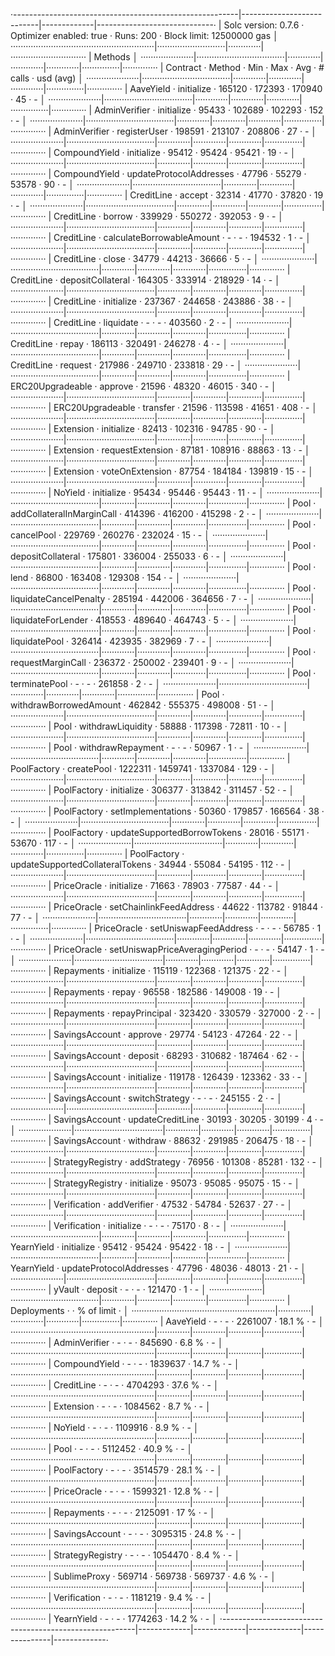·--------------------------------------------------------|---------------------------|-------------|-----------------------------·
|                  Solc version: 0.7.6                   ·  Optimizer enabled: true  ·  Runs: 200  ·  Block limit: 12500000 gas  │
·························································|···························|·············|······························
|  Methods                                                                                                                       │
·····················|···································|·············|·············|·············|···············|··············
|  Contract          ·  Method                           ·  Min        ·  Max        ·  Avg        ·  # calls      ·  usd (avg)  │
·····················|···································|·············|·············|·············|···············|··············
|  AaveYield         ·  initialize                       ·     165120  ·     172393  ·     170940  ·           45  ·          -  │
·····················|···································|·············|·············|·············|···············|··············
|  AdminVerifier     ·  initialize                       ·      95433  ·     102689  ·     102293  ·          152  ·          -  │
·····················|···································|·············|·············|·············|···············|··············
|  AdminVerifier     ·  registerUser                     ·     198591  ·     213107  ·     208806  ·           27  ·          -  │
·····················|···································|·············|·············|·············|···············|··············
|  CompoundYield     ·  initialize                       ·      95412  ·      95424  ·      95421  ·           19  ·          -  │
·····················|···································|·············|·············|·············|···············|··············
|  CompoundYield     ·  updateProtocolAddresses          ·      47796  ·      55279  ·      53578  ·           90  ·          -  │
·····················|···································|·············|·············|·············|···············|··············
|  CreditLine        ·  accept                           ·      32314  ·      41770  ·      37820  ·           19  ·          -  │
·····················|···································|·············|·············|·············|···············|··············
|  CreditLine        ·  borrow                           ·     339929  ·     550272  ·     392053  ·            9  ·          -  │
·····················|···································|·············|·············|·············|···············|··············
|  CreditLine        ·  calculateBorrowableAmount        ·          -  ·          -  ·     194532  ·            1  ·          -  │
·····················|···································|·············|·············|·············|···············|··············
|  CreditLine        ·  close                            ·      34779  ·      44213  ·      36666  ·            5  ·          -  │
·····················|···································|·············|·············|·············|···············|··············
|  CreditLine        ·  depositCollateral                ·     164305  ·     333914  ·     218929  ·           14  ·          -  │
·····················|···································|·············|·············|·············|···············|··············
|  CreditLine        ·  initialize                       ·     237367  ·     244658  ·     243886  ·           38  ·          -  │
·····················|···································|·············|·············|·············|···············|··············
|  CreditLine        ·  liquidate                        ·          -  ·          -  ·     403560  ·            2  ·          -  │
·····················|···································|·············|·············|·············|···············|··············
|  CreditLine        ·  repay                            ·     186113  ·     320491  ·     246278  ·            4  ·          -  │
·····················|···································|·············|·············|·············|···············|··············
|  CreditLine        ·  request                          ·     217986  ·     249710  ·     233818  ·           29  ·          -  │
·····················|···································|·············|·············|·············|···············|··············
|  ERC20Upgradeable  ·  approve                          ·      21596  ·      48320  ·      46015  ·          340  ·          -  │
·····················|···································|·············|·············|·············|···············|··············
|  ERC20Upgradeable  ·  transfer                         ·      21596  ·     113598  ·      41651  ·          408  ·          -  │
·····················|···································|·············|·············|·············|···············|··············
|  Extension         ·  initialize                       ·      82413  ·     102316  ·      94785  ·           90  ·          -  │
·····················|···································|·············|·············|·············|···············|··············
|  Extension         ·  requestExtension                 ·      87181  ·     108916  ·      88863  ·           13  ·          -  │
·····················|···································|·············|·············|·············|···············|··············
|  Extension         ·  voteOnExtension                  ·      87754  ·     184184  ·     139819  ·           15  ·          -  │
·····················|···································|·············|·············|·············|···············|··············
|  NoYield           ·  initialize                       ·      95434  ·      95446  ·      95443  ·           11  ·          -  │
·····················|···································|·············|·············|·············|···············|··············
|  Pool              ·  addCollateralInMarginCall        ·     414396  ·     416200  ·     415298  ·            2  ·          -  │
·····················|···································|·············|·············|·············|···············|··············
|  Pool              ·  cancelPool                       ·     229769  ·     260276  ·     232024  ·           15  ·          -  │
·····················|···································|·············|·············|·············|···············|··············
|  Pool              ·  depositCollateral                ·     175801  ·     336004  ·     255033  ·            6  ·          -  │
·····················|···································|·············|·············|·············|···············|··············
|  Pool              ·  lend                             ·      86800  ·     163408  ·     129308  ·          154  ·          -  │
·····················|···································|·············|·············|·············|···············|··············
|  Pool              ·  liquidateCancelPenalty           ·     285194  ·     442006  ·     364656  ·            7  ·          -  │
·····················|···································|·············|·············|·············|···············|··············
|  Pool              ·  liquidateForLender               ·     418553  ·     489640  ·     464743  ·            5  ·          -  │
·····················|···································|·············|·············|·············|···············|··············
|  Pool              ·  liquidatePool                    ·     326414  ·     423935  ·     382969  ·            7  ·          -  │
·····················|···································|·············|·············|·············|···············|··············
|  Pool              ·  requestMarginCall                ·     236372  ·     250002  ·     239401  ·            9  ·          -  │
·····················|···································|·············|·············|·············|···············|··············
|  Pool              ·  terminatePool                    ·          -  ·          -  ·     261858  ·            2  ·          -  │
·····················|···································|·············|·············|·············|···············|··············
|  Pool              ·  withdrawBorrowedAmount           ·     462842  ·     555375  ·     498008  ·           51  ·          -  │
·····················|···································|·············|·············|·············|···············|··············
|  Pool              ·  withdrawLiquidity                ·      58888  ·     117398  ·      72811  ·           10  ·          -  │
·····················|···································|·············|·············|·············|···············|··············
|  Pool              ·  withdrawRepayment                ·          -  ·          -  ·      50967  ·            1  ·          -  │
·····················|···································|·············|·············|·············|···············|··············
|  PoolFactory       ·  createPool                       ·    1222311  ·    1459741  ·    1337084  ·          129  ·          -  │
·····················|···································|·············|·············|·············|···············|··············
|  PoolFactory       ·  initialize                       ·     306377  ·     313842  ·     311457  ·           52  ·          -  │
·····················|···································|·············|·············|·············|···············|··············
|  PoolFactory       ·  setImplementations               ·      50360  ·     179857  ·     166564  ·           38  ·          -  │
·····················|···································|·············|·············|·············|···············|··············
|  PoolFactory       ·  updateSupportedBorrowTokens      ·      28016  ·      55171  ·      53670  ·          117  ·          -  │
·····················|···································|·············|·············|·············|···············|··············
|  PoolFactory       ·  updateSupportedCollateralTokens  ·      34944  ·      55084  ·      54195  ·          112  ·          -  │
·····················|···································|·············|·············|·············|···············|··············
|  PriceOracle       ·  initialize                       ·      71663  ·      78903  ·      77587  ·           44  ·          -  │
·····················|···································|·············|·············|·············|···············|··············
|  PriceOracle       ·  setChainlinkFeedAddress          ·      44622  ·     113782  ·      91844  ·           77  ·          -  │
·····················|···································|·············|·············|·············|···············|··············
|  PriceOracle       ·  setUniswapFeedAddress            ·          -  ·          -  ·      56785  ·            1  ·          -  │
·····················|···································|·············|·············|·············|···············|··············
|  PriceOracle       ·  setUniswapPriceAveragingPeriod   ·          -  ·          -  ·      54147  ·            1  ·          -  │
·····················|···································|·············|·············|·············|···············|··············
|  Repayments        ·  initialize                       ·     115119  ·     122368  ·     121375  ·           22  ·          -  │
·····················|···································|·············|·············|·············|···············|··············
|  Repayments        ·  repay                            ·      96558  ·     182586  ·     149008  ·           19  ·          -  │
·····················|···································|·············|·············|·············|···············|··············
|  Repayments        ·  repayPrincipal                   ·     323420  ·     330579  ·     327000  ·            2  ·          -  │
·····················|···································|·············|·············|·············|···············|··············
|  SavingsAccount    ·  approve                          ·      29774  ·      54123  ·      47264  ·           22  ·          -  │
·····················|···································|·············|·············|·············|···············|··············
|  SavingsAccount    ·  deposit                          ·      68293  ·     310682  ·     187464  ·           62  ·          -  │
·····················|···································|·············|·············|·············|···············|··············
|  SavingsAccount    ·  initialize                       ·     119178  ·     126439  ·     123362  ·           33  ·          -  │
·····················|···································|·············|·············|·············|···············|··············
|  SavingsAccount    ·  switchStrategy                   ·          -  ·          -  ·     245155  ·            2  ·          -  │
·····················|···································|·············|·············|·············|···············|··············
|  SavingsAccount    ·  updateCreditLine                 ·      30193  ·      30205  ·      30199  ·            4  ·          -  │
·····················|···································|·············|·············|·············|···············|··············
|  SavingsAccount    ·  withdraw                         ·      88632  ·     291985  ·     206475  ·           18  ·          -  │
·····················|···································|·············|·············|·············|···············|··············
|  StrategyRegistry  ·  addStrategy                      ·      76956  ·     101308  ·      85281  ·          132  ·          -  │
·····················|···································|·············|·············|·············|···············|··············
|  StrategyRegistry  ·  initialize                       ·      95073  ·      95085  ·      95075  ·           15  ·          -  │
·····················|···································|·············|·············|·············|···············|··············
|  Verification      ·  addVerifier                      ·      47532  ·      54784  ·      52637  ·           27  ·          -  │
·····················|···································|·············|·············|·············|···············|··············
|  Verification      ·  initialize                       ·          -  ·          -  ·      75170  ·            8  ·          -  │
·····················|···································|·············|·············|·············|···············|··············
|  YearnYield        ·  initialize                       ·      95412  ·      95424  ·      95422  ·           18  ·          -  │
·····················|···································|·············|·············|·············|···············|··············
|  YearnYield        ·  updateProtocolAddresses          ·      47796  ·      48036  ·      48013  ·           21  ·          -  │
·····················|···································|·············|·············|·············|···············|··············
|  yVault            ·  deposit                          ·          -  ·          -  ·     121470  ·            1  ·          -  │
·····················|···································|·············|·············|·············|···············|··············
|  Deployments                                           ·                                         ·  % of limit   ·             │
·························································|·············|·············|·············|···············|··············
|  AaveYield                                             ·          -  ·          -  ·    2261007  ·       18.1 %  ·          -  │
·························································|·············|·············|·············|···············|··············
|  AdminVerifier                                         ·          -  ·          -  ·     845690  ·        6.8 %  ·          -  │
·························································|·············|·············|·············|···············|··············
|  CompoundYield                                         ·          -  ·          -  ·    1839637  ·       14.7 %  ·          -  │
·························································|·············|·············|·············|···············|··············
|  CreditLine                                            ·          -  ·          -  ·    4704293  ·       37.6 %  ·          -  │
·························································|·············|·············|·············|···············|··············
|  Extension                                             ·          -  ·          -  ·    1084562  ·        8.7 %  ·          -  │
·························································|·············|·············|·············|···············|··············
|  NoYield                                               ·          -  ·          -  ·    1109916  ·        8.9 %  ·          -  │
·························································|·············|·············|·············|···············|··············
|  Pool                                                  ·          -  ·          -  ·    5112452  ·       40.9 %  ·          -  │
·························································|·············|·············|·············|···············|··············
|  PoolFactory                                           ·          -  ·          -  ·    3514579  ·       28.1 %  ·          -  │
·························································|·············|·············|·············|···············|··············
|  PriceOracle                                           ·          -  ·          -  ·    1599321  ·       12.8 %  ·          -  │
·························································|·············|·············|·············|···············|··············
|  Repayments                                            ·          -  ·          -  ·    2125091  ·         17 %  ·          -  │
·························································|·············|·············|·············|···············|··············
|  SavingsAccount                                        ·          -  ·          -  ·    3095315  ·       24.8 %  ·          -  │
·························································|·············|·············|·············|···············|··············
|  StrategyRegistry                                      ·          -  ·          -  ·    1054470  ·        8.4 %  ·          -  │
·························································|·············|·············|·············|···············|··············
|  SublimeProxy                                          ·     569714  ·     569738  ·     569737  ·        4.6 %  ·          -  │
·························································|·············|·············|·············|···············|··············
|  Verification                                          ·          -  ·          -  ·    1181219  ·        9.4 %  ·          -  │
·························································|·············|·············|·············|···············|··············
|  YearnYield                                            ·          -  ·          -  ·    1774263  ·       14.2 %  ·          -  │
·--------------------------------------------------------|-------------|-------------|-------------|---------------|-------------·